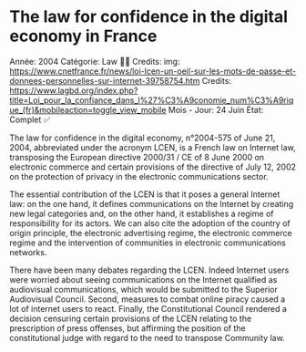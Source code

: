 # The law for confidence in the digital economy in France

Année: 2004
Catégorie: Law 👨‍⚖️
Credits: img: https://www.cnetfrance.fr/news/loi-lcen-un-oeil-sur-les-mots-de-passe-et-donnees-personnelles-sur-internet-39758754.htm
Credits: https://www.lagbd.org/index.php?title=Loi_pour_la_confiance_dans_l%27%C3%A9conomie_num%C3%A9rique_(fr)&mobileaction=toggle_view_mobile
Mois - Jour: 24 Juin
État: Complet ✅

The law for confidence in the digital economy, n°2004-575 of June 21, 2004, abbreviated under the acronym LCEN, is a French law on Internet law, transposing the European directive 2000/31 / CE of 8 June 2000 on electronic commerce and certain provisions of the directive of July 12, 2002 on the protection of privacy in the electronic communications sector.

The essential contribution of the LCEN is that it poses a general Internet law: on the one hand, it defines communications on the Internet by creating new legal categories and, on the other hand, it establishes a regime of responsibility for its actors. We can also cite the adoption of the country of origin principle, the electronic advertising regime, the electronic commerce regime and the intervention of communities in electronic communications networks.

There have been many debates regarding the LCEN. Indeed Internet users were worried about seeing communications on the Internet qualified as audiovisual communications, which would be submitted to the Superior Audiovisual Council. Second, measures to combat online piracy caused a lot of internet users to react. Finally, the Constitutional Council rendered a decision censuring certain provisions of the LCEN relating to the prescription of press offenses, but affirming the position of the constitutional judge with regard to the need to transpose Community law.
